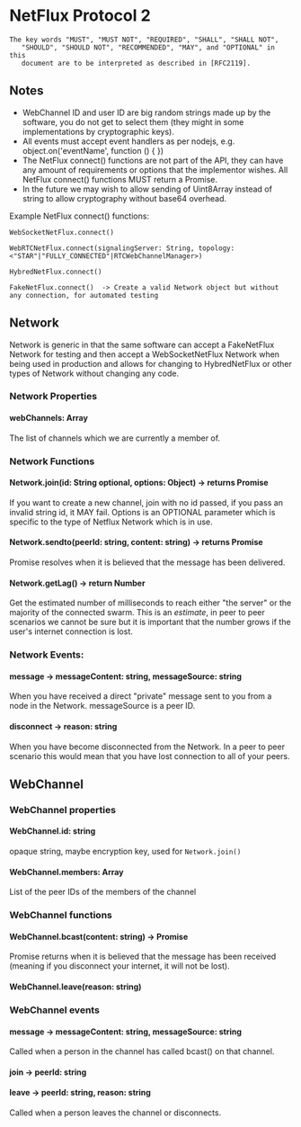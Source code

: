 # NetFlux Protocol 2

```
The key words "MUST", "MUST NOT", "REQUIRED", "SHALL", "SHALL NOT",
   "SHOULD", "SHOULD NOT", "RECOMMENDED", "MAY", and "OPTIONAL" in this
   document are to be interpreted as described in [RFC2119].
```

## Notes
* WebChannel ID and user ID are big random strings made up by the software, you do not get to select them (they might in some implementations by cryptographic keys).
* All events must accept event handlers as per nodejs, e.g. object.on('eventName', function () { })
* The NetFlux connect() functions are not part of the API, they can have any amount of requirements or options that the implementor wishes. All NetFlux connect() functions MUST return a Promise<Network>.
* In the future we may wish to allow sending of Uint8Array instead of string to allow cryptography without base64 overhead.

Example NetFlux connect() functions:
```
WebSocketNetFlux.connect()

WebRTCNetFlux.connect(signalingServer: String, topology: <"STAR"|"FULLY_CONNECTED"|RTCWebChannelManager>)

HybredNetFlux.connect()

FakeNetFlux.connect()  -> Create a valid Network object but without any connection, for automated testing
```


## Network
Network is generic in that the same software can accept a FakeNetFlux Network for testing and then accept a WebSocketNetFlux Network
when being used in production and allows for changing to HybredNetFlux or other types of Network without changing any code.

### Network Properties

#### webChannels: Array<WebChannel>
The list of channels which we are currently a member of.

### Network Functions

#### Network.join(id: String optional, options: Object) -> returns Promise<WebChannel>
If you want to create a new channel, join with no id passed, if you pass an invalid string id, it MAY fail.
Options is an OPTIONAL parameter which is specific to the type of Netflux Network which is in use.

#### Network.sendto(peerId: string, content: string) -> returns Promise<nothing>
Promise resolves when it is believed that the message has been delivered.

#### Network.getLag() -> return Number
Get the estimated number of milliseconds to reach either "the server" or the majority of the connected swarm.
This is an *estimate*, in peer to peer scenarios we cannot be sure but it is important that the number grows if the user's internet connection is lost.

### Network Events:

#### message -> messageContent: string, messageSource: string
When you have received a direct "private" message sent to you from a node in the Network.
messageSource is a peer ID.

#### disconnect -> reason: string
When you have become disconnected from the Network.
In a peer to peer scenario this would mean that you have lost connection to all of your peers.


## WebChannel

### WebChannel properties

#### WebChannel.id: string
opaque string, maybe encryption key, used for `Network.join()`

#### WebChannel.members: Array<string>
List of the peer IDs of the members of the channel

### WebChannel functions

#### WebChannel.bcast(content: string) -> Promise<nothing>
Promise returns when it is believed that the message has been received (meaning if you disconnect your internet, it will not be lost).

#### WebChannel.leave(reason: string)

### WebChannel events

#### message -> messageContent: string, messageSource: string
Called when a person in the channel has called bcast() on that channel.

#### join -> peerId: string

#### leave -> peerId: string, reason: string
Called when a person leaves the channel or disconnects.
